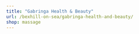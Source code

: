 ```yaml
---
title: "Gabringa Health & Beauty"
url: /bexhill-on-sea/gabringa-health-and-beauty/
shop: massage
---
```


